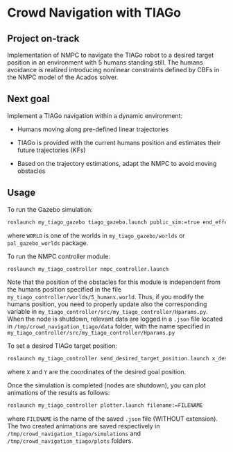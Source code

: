 # Crowd Navigation with TIAGo
## Project on-track
Implementation of NMPC to navigate the TIAGo robot to a desired target position in an environment with 5 humans standing still. The humans avoidance is realized introducing nonlinear constraints defined by CBFs in the NMPC model of the Acados solver. 
## Next goal
Implement a TIAGo navigation within a dynamic environment:

-   Humans moving along pre-defined linear trajectories

-   TIAGo is provided with the current humans position and estimates their future trajectories (KFs)

-   Based on the trajectory estimations, adapt the NMPC to avoid moving obstacles

## Usage
To run the Gazebo simulation:
```bash
roslaunch my_tiago_gazebo tiago_gazebo.launch public_sim:=true end_effector:=pal-gripper world:=WORLD
```
where `WORLD` is one of the worlds in `my_tiago_gazebo/worlds` or `pal_gazebo_worlds` package.


To run the NMPC controller module:
```bash
roslaunch my_tiago_controller nmpc_controller.launch
```

Note that the position of the obstacles for this module is independent from the humans position specified in the file `my_tiago_controller/worlds/5_humans.world`. Thus, if you modify the humans position, you need to properly update also the corresponding variable in `my_tiago_controller/src/my_tiago_controller/Hparams.py`.
When the node is shutdown, relevant data are logged in a `.json` file located in `/tmp/crowd_navigation_tiago/data` folder, with the name specified in `my_tiago_controller/src/my_tiago_controller/Hparams.py`

To set a desired TIAGo target position:
```bash
roslaunch my_tiago_controller send_desired_target_position.launch x_des:=X y_des:=Y
```
where `X` and `Y` are the coordinates of the desired goal position.

Once the simulation is completed (nodes are shutdown), you can plot animations of the results as follows:
```bash
roslaunch my_tiago_controller plotter.launch filename:=FILENAME
```
where `FILENAME` is the name of the saved `.json` file (WITHOUT extension). The two created animations are saved respectively in `/tmp/crowd_navigation_tiago/simulations` and `/tmp/crowd_navigation_tiago/plots` folders.

